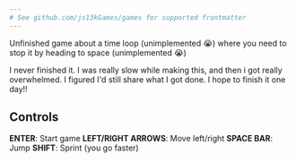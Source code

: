 ```yaml
---
# See github.com/js13kGames/games for supported frontmatter
---
```

Unfinished game about a time loop (unimplemented :sob:) where you need to stop it by heading to space (unimplemented :sob:)

I never finished it. I was really slow while making this, and then i got really overwhelmed. I figured I'd still share what I got done. I hope to finish it one day!!

## Controls
**ENTER**: Start game
**LEFT/RIGHT ARROWS**: Move left/right
**SPACE BAR**: Jump
**SHIFT**: Sprint (you go faster)
